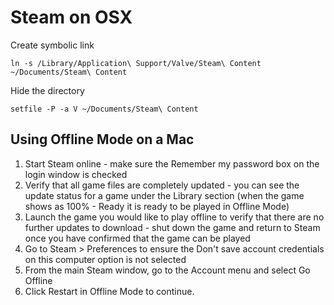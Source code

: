 # Steam on OSX #

Create symbolic link

	ln -s /Library/Application\ Support/Valve/Steam\ Content ~/Documents/Steam\ Content

Hide the directory

	setfile -P -a V ~/Documents/Steam\ Content

## Using Offline Mode on a Mac ##

1. Start Steam online - make sure the Remember my password box on the login window is checked
2. Verify that all game files are completely updated - you can see the update status for a game under the Library section (when the game shows as 100% - Ready it is ready to be played in Offline Mode)
3. Launch the game you would like to play offline to verify that there are no further updates to download - shut down the game and return to Steam once you have confirmed that the game can be played
4. Go to Steam > Preferences to ensure the Don't save account credentials on this computer option is not selected
5. From the main Steam window, go to the Account menu and select Go Offline
6. Click Restart in Offline Mode to continue.
